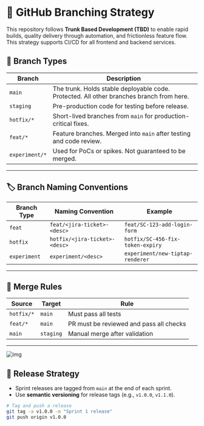 # 🚀 GitHub Branching Strategy

This repository follows **Trunk Based Development (TBD)** to enable rapid builds, quality delivery through automation, and frictionless feature flow. This strategy supports CI/CD for all frontend and backend services.


## 📂 Branch Types

| Branch         | Description                                                                              |
| -------------- | ---------------------------------------------------------------------------------------- |
| `main`         | The trunk. Holds stable deployable code. Protected. All other branches branch from here. |
| `staging`      | Pre-production code for testing before release.                                          |
| `hotfix/*`     | Short-lived branches from `main` for production-critical fixes.                          |
| `feat/*`       | Feature branches. Merged into `main` after testing and code review.                      |
| `experiment/*` | Used for PoCs or spikes. Not guaranteed to be merged.                                    |

---

## 🏷 Branch Naming Conventions

| Branch Type  | Naming Convention             | Example                          |
| ------------ | ----------------------------- | -------------------------------- |
| `feat`       | `feat/<jira-ticket>-<desc>`   | `feat/SC-123-add-login-form`     |
| `hotfix`     | `hotfix/<jira-ticket>-<desc>` | `hotfix/SC-456-fix-token-expiry` |
| `experiment` | `experiment/<desc>`           | `experiment/new-tiptap-renderer` |

---

## 🔀 Merge Rules

| Source     | Target    | Rule                                    |
| ---------- | --------- | --------------------------------------- |
| `hotfix/*` | `main`    | Must pass all tests                     |
| `feat/*`   | `main`    | PR must be reviewed and pass all checks |
| `main`     | `staging` | Manual merge after validation           |

---

![img](./img/image-2-ci.png)

## 📌 Release Strategy

- Sprint releases are tagged from `main` at the end of each sprint.
- Use **semantic versioning** for release tags (e.g., `v1.0.0`, `v1.1.0`).

```bash
# Tag and push a release
git tag -a v1.0.0 -m "Sprint 1 release"
git push origin v1.0.0
```
